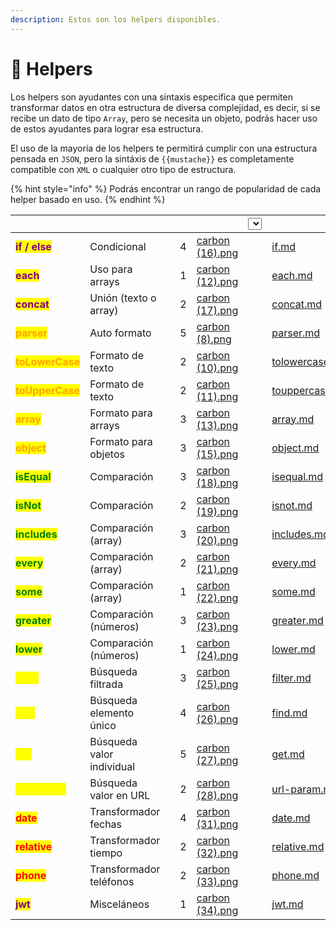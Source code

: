 ```yaml
---
description: Estos son los helpers disponibles.
---
```


# 🤟 Helpers

Los helpers son ayudantes con una sintaxis específica que permiten transformar datos en otra estructura de diversa complejidad, es decir, si se recibe un dato de tipo `Array`, pero se necesita un objeto, podrás hacer uso de estos ayudantes para lograr esa estructura.

El uso de la mayoría de los helpers te permitirá cumplir con una estructura pensada en `JSON`, pero la sintáxis de `{{mustache}}` es completamente compatible con `XML` o cualquier otro tipo de estructura.

{% hint style="info" %}
Podrás encontrar un rango de popularidad de cada helper basado en uso.
{% endhint %}

<table data-view="cards"><thead><tr><th></th><th></th><th></th><th data-type="rating" data-max="5"></th><th data-hidden data-card-cover data-type="files"></th><th data-hidden><select></select></th><th data-hidden data-card-target data-type="content-ref"></th></tr></thead><tbody><tr><td><mark style="color:purple;"><strong>if / else</strong></mark></td><td>Condicional</td><td></td><td>4</td><td><a href="../../.gitbook/assets/carbon (16).png">carbon (16).png</a></td><td></td><td><a href="if.md">if.md</a></td></tr><tr><td><mark style="color:purple;"><strong>each</strong></mark></td><td>Uso para arrays</td><td></td><td>1</td><td><a href="../../.gitbook/assets/carbon (12).png">carbon (12).png</a></td><td></td><td><a href="each.md">each.md</a></td></tr><tr><td><mark style="color:purple;"><strong>concat</strong></mark></td><td>Unión (texto o array)</td><td></td><td>2</td><td><a href="../../.gitbook/assets/carbon (17).png">carbon (17).png</a></td><td></td><td><a href="concat.md">concat.md</a></td></tr><tr><td><mark style="color:orange;"><strong>parser</strong></mark></td><td>Auto formato</td><td></td><td>5</td><td><a href="../../.gitbook/assets/carbon (8).png">carbon (8).png</a></td><td></td><td><a href="parser.md">parser.md</a></td></tr><tr><td><mark style="color:orange;"><strong>toLowerCase</strong></mark></td><td>Formato de texto</td><td></td><td>2</td><td><a href="../../.gitbook/assets/carbon (10).png">carbon (10).png</a></td><td></td><td><a href="tolowercase.md">tolowercase.md</a></td></tr><tr><td><mark style="color:orange;"><strong>toUpperCase</strong></mark></td><td>Formato de texto</td><td></td><td>2</td><td><a href="../../.gitbook/assets/carbon (11).png">carbon (11).png</a></td><td></td><td><a href="touppercase.md">touppercase.md</a></td></tr><tr><td><mark style="color:orange;"><strong>array</strong></mark></td><td>Formato para arrays</td><td></td><td>3</td><td><a href="../../.gitbook/assets/carbon (13).png">carbon (13).png</a></td><td></td><td><a href="array.md">array.md</a></td></tr><tr><td><mark style="color:orange;"><strong>object</strong></mark></td><td>Formato para objetos</td><td></td><td>3</td><td><a href="../../.gitbook/assets/carbon (15).png">carbon (15).png</a></td><td></td><td><a href="object.md">object.md</a></td></tr><tr><td><mark style="color:green;"><strong>isEqual</strong></mark></td><td>Comparación</td><td></td><td>3</td><td><a href="../../.gitbook/assets/carbon (18).png">carbon (18).png</a></td><td></td><td><a href="isequal.md">isequal.md</a></td></tr><tr><td><mark style="color:green;"><strong>isNot</strong></mark></td><td>Comparación</td><td></td><td>2</td><td><a href="../../.gitbook/assets/carbon (19).png">carbon (19).png</a></td><td></td><td><a href="isnot.md">isnot.md</a></td></tr><tr><td><mark style="color:green;"><strong>includes</strong></mark></td><td>Comparación (array)</td><td></td><td>3</td><td><a href="../../.gitbook/assets/carbon (20).png">carbon (20).png</a></td><td></td><td><a href="includes.md">includes.md</a></td></tr><tr><td><mark style="color:green;"><strong>every</strong></mark></td><td>Comparación (array)</td><td></td><td>2</td><td><a href="../../.gitbook/assets/carbon (21).png">carbon (21).png</a></td><td></td><td><a href="every.md">every.md</a></td></tr><tr><td><mark style="color:green;"><strong>some</strong></mark></td><td>Comparación (array)</td><td></td><td>1</td><td><a href="../../.gitbook/assets/carbon (22).png">carbon (22).png</a></td><td></td><td><a href="some.md">some.md</a></td></tr><tr><td><mark style="color:green;"><strong>greater</strong></mark></td><td>Comparación (números)</td><td></td><td>3</td><td><a href="../../.gitbook/assets/carbon (23).png">carbon (23).png</a></td><td></td><td><a href="greater.md">greater.md</a></td></tr><tr><td><mark style="color:green;"><strong>lower</strong></mark></td><td>Comparación (números)</td><td></td><td>1</td><td><a href="../../.gitbook/assets/carbon (24).png">carbon (24).png</a></td><td></td><td><a href="lower.md">lower.md</a></td></tr><tr><td><mark style="color:yellow;"><strong>filter</strong></mark></td><td>Búsqueda filtrada</td><td></td><td>3</td><td><a href="../../.gitbook/assets/carbon (25).png">carbon (25).png</a></td><td></td><td><a href="filter.md">filter.md</a></td></tr><tr><td><mark style="color:yellow;"><strong>find</strong></mark></td><td>Búsqueda elemento único</td><td></td><td>4</td><td><a href="../../.gitbook/assets/carbon (26).png">carbon (26).png</a></td><td></td><td><a href="find.md">find.md</a></td></tr><tr><td><mark style="color:yellow;"><strong>get</strong></mark></td><td>Búsqueda valor individual</td><td></td><td>5</td><td><a href="../../.gitbook/assets/carbon (27).png">carbon (27).png</a></td><td></td><td><a href="get.md">get.md</a></td></tr><tr><td><mark style="color:yellow;"><strong>url-param</strong></mark></td><td>Búsqueda valor en URL</td><td></td><td>2</td><td><a href="../../.gitbook/assets/carbon (28).png">carbon (28).png</a></td><td></td><td><a href="url-param.md">url-param.md</a></td></tr><tr><td><mark style="color:red;"><strong>date</strong></mark></td><td>Transformador fechas</td><td></td><td>4</td><td><a href="../../.gitbook/assets/carbon (31).png">carbon (31).png</a></td><td></td><td><a href="date.md">date.md</a></td></tr><tr><td><mark style="color:red;"><strong>relative</strong></mark></td><td>Transformador tiempo</td><td></td><td>2</td><td><a href="../../.gitbook/assets/carbon (32).png">carbon (32).png</a></td><td></td><td><a href="relative.md">relative.md</a></td></tr><tr><td><mark style="color:red;"><strong>phone</strong></mark></td><td>Transformador teléfonos</td><td></td><td>2</td><td><a href="../../.gitbook/assets/carbon (33).png">carbon (33).png</a></td><td></td><td><a href="phone.md">phone.md</a></td></tr><tr><td><mark style="color:purple;"><strong>jwt</strong></mark></td><td>Misceláneos</td><td></td><td>1</td><td><a href="../../.gitbook/assets/carbon (34).png">carbon (34).png</a></td><td></td><td><a href="jwt.md">jwt.md</a></td></tr></tbody></table>

